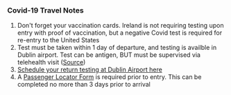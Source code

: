 ### Covid-19 Travel Notes
1. Don't forget your vaccination cards.  Ireland is not requiring testing upon entry with proof of vaccination, but a negative Covid test is required for re-entry to the United States
2. Test must be taken within 1 day of departure, and testing is availble in Dublin airport.  Test can be antigen, BUT must be supervised via telehealth visit ([Source](https://www.cdc.gov/coronavirus/2019-ncov/travelers/testing-international-air-travelers.html))
3. [Schedule your return testing at Dublin Airport here](https://www.dublinairport.com/covid-19/pre-departure-covid-19-testing)
4. A [Passenger Locator Form](https://travel.eplf.gov.ie/en) is required prior to entry.  This can be completed no more than 3 days prior to arrival 


